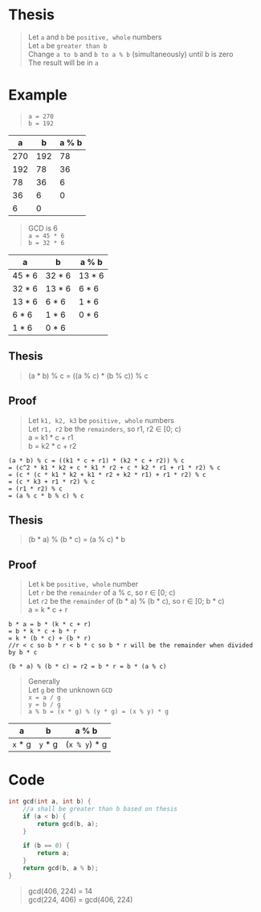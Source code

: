 # Thesis
> Let `a` and `b` be `positive, whole` numbers  
> Let `a` be `greater than b`  
> Change `a to b` and `b to a % b` (simultaneously) until b is zero  
> The result will be in `a`  
# Example
> `a = 270`  
> `b = 192`  

|  a  |  b  | a % b |
| --- | --- | ----- |
| 270 | 192 | 78    |
| 192 | 78  | 36    |
| 78  | 36  | 6     |
| 36  | 6   | 0     |
| 6   | 0   |       |

> GCD is 6  
> `a = 45 * 6`  
> `b = 32 * 6` 

|   a    |   b    | a % b  |
| ------ | ------ | ------ |
| 45 * 6 | 32 * 6 | 13 * 6 |
| 32 * 6 | 13 * 6 | 6 * 6  |
| 13 * 6 | 6 * 6  | 1 * 6  |
| 6 * 6  | 1 * 6  | 0 * 6  |
| 1 * 6  | 0 * 6  |        |

## Thesis
> (a * b) % c = ((a % c) * (b % c)) % c

## Proof
> Let `k1, k2, k3` be `positive, whole` numbers  
> Let `r1, r2` be the `remainders`, so r1, r2 ∈ [0; c)  
> a = k1 * c + r1  
> b = k2 * c + r2  
```
(a * b) % c = ((k1 * c + r1) * (k2 * c + r2)) % c
= (c^2 * k1 * k2 + c * k1 * r2 + c * k2 * r1 + r1 * r2) % c
= (c * (c * k1 * k2 + k1 * r2 + k2 * r1) + r1 * r2) % c
= (c * k3 + r1 * r2) % c
= (r1 * r2) % c
= (a % c * b % c) % c
```

## Thesis
> (b * a) % (b * c) = (a % c) * b
## Proof
> Let `k` be `positive, whole` number  
> Let `r` be the `remainder` of a % c, so r ∈ [0; c)  
> Let `r2` be the `remainder` of (b * a) % (b * c), so r ∈ [0; b * c)  
> a = k * c + r    
```
b * a = b * (k * c + r)
= b * k * c + b * r 
= k * (b * c) + (b * r)
//r < c so b * r < b * c so b * r will be the remainder when divided by b * c

(b * a) % (b * c) = r2 = b * r = b * (a % c)
```

> Generally  
> Let `g` be the unknown `GCD`  
> `x = a / g`  
> `y = b / g`  
> `a % b = (x * g) % (y * g) = (x % y) * g`  

|    a    |    b    |     a % b     |
| ------- | ------- | ------------- |
| `x` * g | `y` * g | (`x % y`) * g |

# Code
```c++
int gcd(int a, int b) {
	//a shall be greater than b based on thesis
	if (a < b) {
		return gcd(b, a);
	}

	if (b == 0) {
		return a;
	}
	return gcd(b, a % b);
}
```
> gcd(406, 224) = 14  
> gcd(224, 406) = gcd(406, 224)  